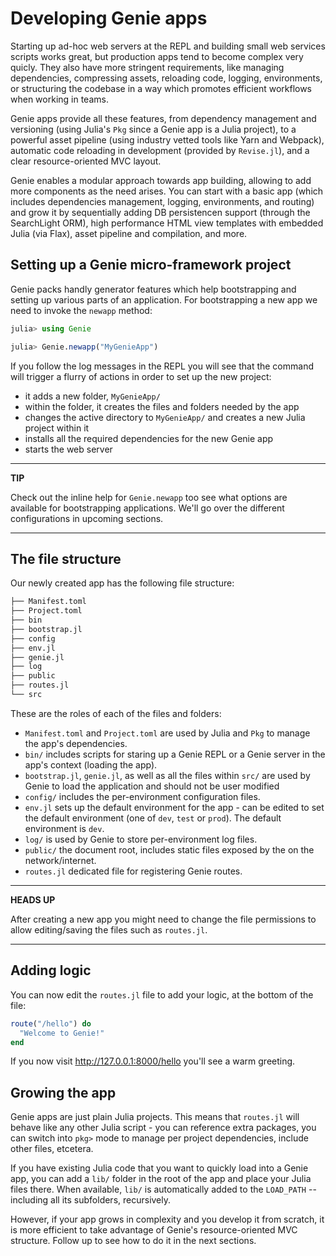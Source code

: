 # Developing Genie apps

Starting up ad-hoc web servers at the REPL and building small web services scripts works great, but production apps tend to become complex very quicly. They also have more stringent requirements, like managing dependencies, compressing assets, reloading code, logging, environments, or structuring the codebase in a way which promotes efficient workflows when working in teams.

Genie apps provide all these features, from dependency management and versioning (using Julia's `Pkg` since a Genie app is a Julia project), to a powerful asset pipeline (using industry vetted tools like Yarn and Webpack), automatic code reloading in development (provided by `Revise.jl`), and a clear resource-oriented MVC layout.

Genie enables a modular approach towards app building, allowing to add more components as the need arises. You can start with a basic app (which includes dependencies management, logging, environments, and routing) and grow it by sequentially adding DB persistencen support (through the SearchLight ORM), high performance HTML view templates with embedded Julia (via Flax), asset pipeline and compilation, and more.

## Setting up a Genie micro-framework project

Genie packs handly generator features which help bootstrapping and setting up various parts of an application. For bootstrapping a new app we need to invoke the `newapp` method:

```julia
julia> using Genie

julia> Genie.newapp("MyGenieApp")
```

If you follow the log messages in the REPL you will see that the command will trigger a flurry of actions in order to set up the new project:

- it adds a new folder, `MyGenieApp/`
- within the folder, it creates the files and folders needed by the app
- changes the active directory to `MyGenieApp/` and creates a new Julia project within it
- installs all the required dependencies for the new Genie app
- starts the web server

---
**TIP**

Check out the inline help for `Genie.newapp` too see what options are available for bootstrapping applications.
We'll go over the different configurations in upcoming sections.

---

## The file structure

Our newly created app has the following file structure:

```julia
├── Manifest.toml
├── Project.toml
├── bin
├── bootstrap.jl
├── config
├── env.jl
├── genie.jl
├── log
├── public
├── routes.jl
└── src
```

These are the roles of each of the files and folders:

- `Manifest.toml` and `Project.toml` are used by Julia and `Pkg` to manage the app's dependencies.
- `bin/` includes scripts for staring up a Genie REPL or a Genie server in the app's context (loading the app).
- `bootstrap.jl`, `genie.jl`, as well as all the files within `src/` are used by Genie to load the application and should not be user modified
- `config/` includes the per-environment configuration files.
- `env.jl` sets up the default environment for the app - can be edited to set the default environment (one of `dev`, `test` or `prod`). The default environment is `dev`.
- `log/` is used by Genie to store per-environment log files.
- `public/` the document root, includes static files exposed by the on the network/internet.
- `routes.jl` dedicated file for registering Genie routes.

---
**HEADS UP**

After creating a new app you might need to change the file permissions to allow editing/saving the files such as `routes.jl`.

---

## Adding logic

You can now edit the `routes.jl` file to add your logic, at the bottom of the file:

```julia
route("/hello") do
  "Welcome to Genie!"
end
```

If you now visit <http://127.0.0.1:8000/hello> you'll see a warm greeting.

## Growing the app

Genie apps are just plain Julia projects. This means that `routes.jl` will behave like any other Julia script - you can reference extra packages, you can switch into `pkg>` mode to manage per project dependencies, include other files, etcetera.

If you have existing Julia code that you want to quickly load into a Genie app, you can add a `lib/` folder in the root of the app and place your Julia files there. When available, `lib/` is automatically added to the `LOAD_PATH` -- including all its subfolders, recursively.

However, if your app grows in complexity and you develop it from scratch, it is more efficient to take advantage of Genie's resource-oriented MVC structure. Follow up to see how to do it in the next sections.
